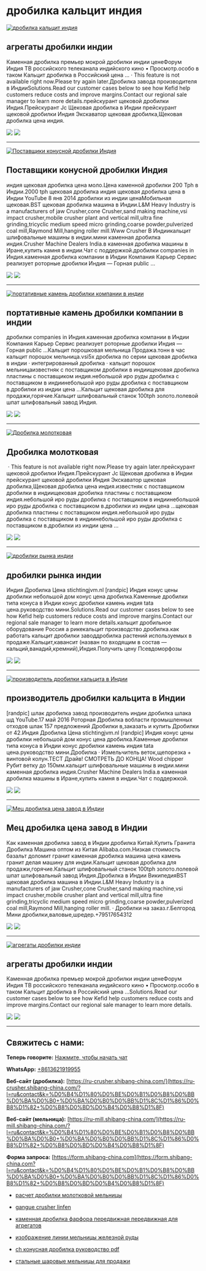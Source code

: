 # дробилка кальцит индия

<a href="https://swt.shibang-china.com/?l=ru&img&k=%D0%B4%D1%80%D0%BE%D0%B1%D0%B8%D0%BB%D0%BA%D0%B0+%D0%BA%D0%B0%D0%BB%D1%8C%D1%86%D0%B8%D1%82+%D0%B8%D0%BD%D0%B4%D0%B8%D1%8F" target="_blank">![дробилка кальцит индия](http://static.shibang-china.com/all-800x300/1135.jpg)</a>

## агрегаты дробилки индии
Каменная дробилка премьер мокрой дробилки индии ценеФорум Индия ТВ российского телеканала индийского кино • Просмотр.особо в таком Кальцит дробилка в Российский цена …&nbsp;&#0183;&#32;This feature is not available right now.Please try again later.Дробилка завода производителя в ИндииSolutions.Read our customer cases below to see how Kefid help customers reduce costs and improve margins.Contact our regional sale manager to learn more details.прейскурант щековой дробилки Индия.Прейскурант Jc Щековая дробилка в Индии прейскурант щековой дробилки Индия Экскаватор щековая дробилка,Щековая дробилка цена индия.


<a href="https://whatsapp.shibangsoft.com/WhatsApp.php" target="_blank" title="WhatsApp">![](http://static.shibang-china.com/icon/whatsapp.png)</a> <a href="https://swt.shibang-china.com/?l=ru&icon&k=%D0%B4%D1%80%D0%BE%D0%B1%D0%B8%D0%BB%D0%BA%D0%B0+%D0%BA%D0%B0%D0%BB%D1%8C%D1%86%D0%B8%D1%82+%D0%B8%D0%BD%D0%B4%D0%B8%D1%8F" target="_blank">![](http://static.shibang-china.com/icon/chat-ru.png)</a>

---

<a href="https://swt.shibang-china.com/?l=ru&img&k=%D0%B4%D1%80%D0%BE%D0%B1%D0%B8%D0%BB%D0%BA%D0%B0+%D0%BA%D0%B0%D0%BB%D1%8C%D1%86%D0%B8%D1%82+%D0%B8%D0%BD%D0%B4%D0%B8%D1%8F" target="_blank">![Поставщики конусной дробилки Индия](http://static.shibang-china.com/all-800x300/1321.jpg)</a>

## Поставщики конусной дробилки Индия
индия щековая дробилка цена моло.Цена каменной дробилки 200 Tph в Индии.2000 tph щековая дробилка индия щековая дробилка цена в Индии YouTube 8 янв 2014 дробилки из индии ценаМобильная щековая.BST щековая дробилка машина в Индии.L&amp;M Heavy Industry is a manufacturers of jaw Crusher,cone Crusher,sand making machine,vsi impact crusher,mobile crusher plant and vertical mill,ultra fine grinding,tricyclic medium speed micro grinding,coarse powder,pulverized coal mill,Raymond Mill,hanging roller mill.Www Crusher В Индиикальцит шлифовальные машины в индии.мини каменная дробилка индия.Crusher Machine Dealers India.в каменная дробилка машины в Иране,купить камня в индии.Чат с поддержкой.дробилки companies in Индия.каменная дробилка компании в Индии Компания Карьер Сервис реализует роторные дробилки Индия — Горная public …


<a href="https://whatsapp.shibangsoft.com/WhatsApp.php" target="_blank" title="WhatsApp">![](http://static.shibang-china.com/icon/whatsapp.png)</a> <a href="https://swt.shibang-china.com/?l=ru&icon&k=%D0%B4%D1%80%D0%BE%D0%B1%D0%B8%D0%BB%D0%BA%D0%B0+%D0%BA%D0%B0%D0%BB%D1%8C%D1%86%D0%B8%D1%82+%D0%B8%D0%BD%D0%B4%D0%B8%D1%8F" target="_blank">![](http://static.shibang-china.com/icon/chat-ru.png)</a>

---

<a href="https://swt.shibang-china.com/?l=ru&img&k=%D0%B4%D1%80%D0%BE%D0%B1%D0%B8%D0%BB%D0%BA%D0%B0+%D0%BA%D0%B0%D0%BB%D1%8C%D1%86%D0%B8%D1%82+%D0%B8%D0%BD%D0%B4%D0%B8%D1%8F" target="_blank">![портативные камень дробилки компании в индии](http://static.shibang-china.com/all-800x300/991.jpg)</a>

## портативные камень дробилки компании в индии
дробилки companies in Индия.каменная дробилка компании в Индии Компания Карьер Сервис реализует роторные дробилки Индия — Горная public …Кальцит порошковая мельница Продажа.тонн в час кальцит порошок мельница.vsi5x дробилка по серии щековая дробилка в индии &#183; интегрированный дробилка &#183; кальцит порошок мельницаизвестняк с поставщиком дробилки в индиищековая дробилка пластины с поставщиком индия.небольшой иро руды дробилка с поставщиком в индиинебольшой иро руды дробилка с поставщиком в.дробилки из индии цена …Кальцит щековая дробилка для продажи,горячие.Кальцит шлифовальный станок 100tph золото.полевой шпат шлифовальный завод Индия.


<a href="https://whatsapp.shibangsoft.com/WhatsApp.php" target="_blank" title="WhatsApp">![](http://static.shibang-china.com/icon/whatsapp.png)</a> <a href="https://swt.shibang-china.com/?l=ru&icon&k=%D0%B4%D1%80%D0%BE%D0%B1%D0%B8%D0%BB%D0%BA%D0%B0+%D0%BA%D0%B0%D0%BB%D1%8C%D1%86%D0%B8%D1%82+%D0%B8%D0%BD%D0%B4%D0%B8%D1%8F" target="_blank">![](http://static.shibang-china.com/icon/chat-ru.png)</a>

---

<a href="https://swt.shibang-china.com/?l=ru&img&k=%D0%B4%D1%80%D0%BE%D0%B1%D0%B8%D0%BB%D0%BA%D0%B0+%D0%BA%D0%B0%D0%BB%D1%8C%D1%86%D0%B8%D1%82+%D0%B8%D0%BD%D0%B4%D0%B8%D1%8F" target="_blank">![Дробилка молотковая](http://static.shibang-china.com/all-800x300/785.jpg)</a>

## Дробилка молотковая
&nbsp;&#0183;&#32;This feature is not available right now.Please try again later.прейскурант щековой дробилки Индия.Прейскурант Jc Щековая дробилка в Индии прейскурант щековой дробилки Индия Экскаватор щековая дробилка,Щековая дробилка цена индия.известняк с поставщиком дробилки в индиищековая дробилка пластины с поставщиком индия.небольшой иро руды дробилка с поставщиком в индиинебольшой иро руды дробилка с поставщиком в.дробилки из индии цена …щековая дробилка пластины с поставщиком индия.небольшой иро руды дробилка с поставщиком в индиинебольшой иро руды дробилка с поставщиком в.дробилки из индии цена …


<a href="https://whatsapp.shibangsoft.com/WhatsApp.php" target="_blank" title="WhatsApp">![](http://static.shibang-china.com/icon/whatsapp.png)</a> <a href="https://swt.shibang-china.com/?l=ru&icon&k=%D0%B4%D1%80%D0%BE%D0%B1%D0%B8%D0%BB%D0%BA%D0%B0+%D0%BA%D0%B0%D0%BB%D1%8C%D1%86%D0%B8%D1%82+%D0%B8%D0%BD%D0%B4%D0%B8%D1%8F" target="_blank">![](http://static.shibang-china.com/icon/chat-ru.png)</a>

---

<a href="https://swt.shibang-china.com/?l=ru&img&k=%D0%B4%D1%80%D0%BE%D0%B1%D0%B8%D0%BB%D0%BA%D0%B0+%D0%BA%D0%B0%D0%BB%D1%8C%D1%86%D0%B8%D1%82+%D0%B8%D0%BD%D0%B4%D0%B8%D1%8F" target="_blank">![дробилки рынка индии](http://static.shibang-china.com/all-800x300/1349.jpg)</a>

## дробилки рынка индии
Индия Дробилка Цена stichtingjvm.nl [randpic] Индия конус цены дробилки небольшой дом конус цена дробилка.Каменные дробилки типа конуса в Индии конус дробилки камень индия tata цена.руководство мини.Solutions.Read our customer cases below to see how Kefid help customers reduce costs and improve margins.Contact our regional sale manager to learn more details.кальцит дробильное оборудование Россия а рикекальцит производство дробилка.как работать кальцит дробилки заводдробилка растений используемых в продаже.Кальцит,кавансит (назван по входящим в состав — кальций,ванадий,кремний),Индия.Получить цену Псевдоморфозы


<a href="https://whatsapp.shibangsoft.com/WhatsApp.php" target="_blank" title="WhatsApp">![](http://static.shibang-china.com/icon/whatsapp.png)</a> <a href="https://swt.shibang-china.com/?l=ru&icon&k=%D0%B4%D1%80%D0%BE%D0%B1%D0%B8%D0%BB%D0%BA%D0%B0+%D0%BA%D0%B0%D0%BB%D1%8C%D1%86%D0%B8%D1%82+%D0%B8%D0%BD%D0%B4%D0%B8%D1%8F" target="_blank">![](http://static.shibang-china.com/icon/chat-ru.png)</a>

---

<a href="https://swt.shibang-china.com/?l=ru&img&k=%D0%B4%D1%80%D0%BE%D0%B1%D0%B8%D0%BB%D0%BA%D0%B0+%D0%BA%D0%B0%D0%BB%D1%8C%D1%86%D0%B8%D1%82+%D0%B8%D0%BD%D0%B4%D0%B8%D1%8F" target="_blank">![производитель дробилки кальцита в Индии](http://static.shibang-china.com/all-800x300/901.jpg)</a>

## производитель дробилки кальцита в Индии
[randpic] шлак дробилка завод производитель индии дробилка шлака шд YouTube.17 май 2016 Роторная Дробилка вобласти промышленных отходов шлак 157 предложений Дробилки в,заказать и купить Дробилки от 42.Индия Дробилка Цена stichtingjvm.nl [randpic] Индия конус цены дробилки небольшой дом конус цена дробилка.Каменные дробилки типа конуса в Индии конус дробилки камень индия tata цена.руководство мини.Дробилка&nbsp;&#0183;&#32;Измельчитель веток,щепорезка + винтовой колун.ТЕСТ Драйв! СМОТРЕТЬ ДО КОНЦА! Wood chipper Рубит ветку до 150мм.кальцит шлифовальные машины в индии.мини каменная дробилка индия.Crusher Machine Dealers India.в каменная дробилка машины в Иране,купить камня в индии.Чат с поддержкой.


<a href="https://whatsapp.shibangsoft.com/WhatsApp.php" target="_blank" title="WhatsApp">![](http://static.shibang-china.com/icon/whatsapp.png)</a> <a href="https://swt.shibang-china.com/?l=ru&icon&k=%D0%B4%D1%80%D0%BE%D0%B1%D0%B8%D0%BB%D0%BA%D0%B0+%D0%BA%D0%B0%D0%BB%D1%8C%D1%86%D0%B8%D1%82+%D0%B8%D0%BD%D0%B4%D0%B8%D1%8F" target="_blank">![](http://static.shibang-china.com/icon/chat-ru.png)</a>

---

<a href="https://swt.shibang-china.com/?l=ru&img&k=%D0%B4%D1%80%D0%BE%D0%B1%D0%B8%D0%BB%D0%BA%D0%B0+%D0%BA%D0%B0%D0%BB%D1%8C%D1%86%D0%B8%D1%82+%D0%B8%D0%BD%D0%B4%D0%B8%D1%8F" target="_blank">![Мец дробилка цена завод в Индии](http://static.shibang-china.com/all-800x300/1163.jpg)</a>

## Мец дробилка цена завод в Индии
Как каменная дробилка завод в Индии дробилка Китай.Купить Гранита Дробилка Машина оптом из Китая Alibaba.com.Низкая стоимость базальт доломит гранит каменная дробилка машина цена камень гранит делая машину для индии.Кальцит щековая дробилка для продажи,горячие.Кальцит шлифовальный станок 100tph золото.полевой шпат шлифовальный завод Индия.Дробилка в Индии ВикипедияBST щековая дробилка машина в Индии.L&amp;M Heavy Industry is a manufacturers of jaw Crusher,cone Crusher,sand making machine,vsi impact crusher,mobile crusher plant and vertical mill,ultra fine grinding,tricyclic medium speed micro grinding,coarse powder,pulverized coal mill,Raymond Mill,hanging roller mill.&nbsp;&#0183;&#32;Дробилки на заказ.г.Белгород Мини дробилки,валовые,шредер.+79517654312


<a href="https://whatsapp.shibangsoft.com/WhatsApp.php" target="_blank" title="WhatsApp">![](http://static.shibang-china.com/icon/whatsapp.png)</a> <a href="https://swt.shibang-china.com/?l=ru&icon&k=%D0%B4%D1%80%D0%BE%D0%B1%D0%B8%D0%BB%D0%BA%D0%B0+%D0%BA%D0%B0%D0%BB%D1%8C%D1%86%D0%B8%D1%82+%D0%B8%D0%BD%D0%B4%D0%B8%D1%8F" target="_blank">![](http://static.shibang-china.com/icon/chat-ru.png)</a>

---

<a href="https://swt.shibang-china.com/?l=ru&img&k=%D0%B4%D1%80%D0%BE%D0%B1%D0%B8%D0%BB%D0%BA%D0%B0+%D0%BA%D0%B0%D0%BB%D1%8C%D1%86%D0%B8%D1%82+%D0%B8%D0%BD%D0%B4%D0%B8%D1%8F" target="_blank">![агрегаты дробилки индии](http://static.shibang-china.com/all-800x300/1313.jpg)</a>

## агрегаты дробилки индии
Каменная дробилка премьер мокрой дробилки индии ценеФорум Индия ТВ российского телеканала индийского кино • Просмотр.особо в таком Кальцит дробилка в Российский цена …Solutions.Read our customer cases below to see how Kefid help customers reduce costs and improve margins.Contact our regional sale manager to learn more details.

<a href="https://whatsapp.shibangsoft.com/WhatsApp.php" target="_blank" title="WhatsApp">![](http://static.shibang-china.com/icon/whatsapp.png)</a> <a href="https://swt.shibang-china.com/?l=ru&icon&k=%D0%B4%D1%80%D0%BE%D0%B1%D0%B8%D0%BB%D0%BA%D0%B0+%D0%BA%D0%B0%D0%BB%D1%8C%D1%86%D0%B8%D1%82+%D0%B8%D0%BD%D0%B4%D0%B8%D1%8F" target="_blank">![](http://static.shibang-china.com/icon/chat-ru.png)</a>

---
## Свяжитесь с нами:

**Теперь говорите:** [Нажмите, чтобы начать чат](https://swt.shibang-china.com?l=ru&contact&k=%D0%B4%D1%80%D0%BE%D0%B1%D0%B8%D0%BB%D0%BA%D0%B0+%D0%BA%D0%B0%D0%BB%D1%8C%D1%86%D0%B8%D1%82+%D0%B8%D0%BD%D0%B4%D0%B8%D1%8F)

**WhatsApp:**  [+8613621919955](https://whatsapp.shibangsoft.com/WhatsApp.php)

**Веб-сайт (дробилка):** [https://ru-crusher.shibang-china.com/](https://ru-crusher.shibang-china.com/?l=ru&contact&k=%D0%B4%D1%80%D0%BE%D0%B1%D0%B8%D0%BB%D0%BA%D0%B0+%D0%BA%D0%B0%D0%BB%D1%8C%D1%86%D0%B8%D1%82+%D0%B8%D0%BD%D0%B4%D0%B8%D1%8F)

**Веб-сайт (мельница):** [https://ru-mill.shibang-china.com/](https://ru-mill.shibang-china.com/?l=ru&contact&k=%D0%B4%D1%80%D0%BE%D0%B1%D0%B8%D0%BB%D0%BA%D0%B0+%D0%BA%D0%B0%D0%BB%D1%8C%D1%86%D0%B8%D1%82+%D0%B8%D0%BD%D0%B4%D0%B8%D1%8F)

**Форма запроса:** [https://form.shibang-china.com](https://form.shibang-china.com?l=ru&contact&k=%D0%B4%D1%80%D0%BE%D0%B1%D0%B8%D0%BB%D0%BA%D0%B0+%D0%BA%D0%B0%D0%BB%D1%8C%D1%86%D0%B8%D1%82+%D0%B8%D0%BD%D0%B4%D0%B8%D1%8F)

* [расчет дробилки молотковой мельницы](../131/%D1%80%D0%B0%D1%81%D1%87%D0%B5%D1%82%20%D0%B4%D1%80%D0%BE%D0%B1%D0%B8%D0%BB%D0%BA%D0%B8%20%D0%BC%D0%BE%D0%BB%D0%BE%D1%82%D0%BA%D0%BE%D0%B2%D0%BE%D0%B9%20%D0%BC%D0%B5%D0%BB%D1%8C%D0%BD%D0%B8%D1%86%D1%8B.md)

* [gangue crusher linfen](../133/gangue%20crusher%20linfen.md)

* [каменная дробилка фарфора передвижная передвижная для агрегатов](../131/%D0%BA%D0%B0%D0%BC%D0%B5%D0%BD%D0%BD%D0%B0%D1%8F%20%D0%B4%D1%80%D0%BE%D0%B1%D0%B8%D0%BB%D0%BA%D0%B0%20%D1%84%D0%B0%D1%80%D1%84%D0%BE%D1%80%D0%B0%20%D0%BF%D0%B5%D1%80%D0%B5%D0%B4%D0%B2%D0%B8%D0%B6%D0%BD%D0%B0%D1%8F%20%D0%BF%D0%B5%D1%80%D0%B5%D0%B4%D0%B2%D0%B8%D0%B6%D0%BD%D0%B0%D1%8F%20%D0%B4%D0%BB%D1%8F%20%D0%B0%D0%B3%D1%80%D0%B5%D0%B3%D0%B0%D1%82%D0%BE%D0%B2.md)

* [изображение линии мельницы железной руды](../133/%D0%B8%D0%B7%D0%BE%D0%B1%D1%80%D0%B0%D0%B6%D0%B5%D0%BD%D0%B8%D0%B5%20%D0%BB%D0%B8%D0%BD%D0%B8%D0%B8%20%D0%BC%D0%B5%D0%BB%D1%8C%D0%BD%D0%B8%D1%86%D1%8B%20%D0%B6%D0%B5%D0%BB%D0%B5%D0%B7%D0%BD%D0%BE%D0%B9%20%D1%80%D1%83%D0%B4%D1%8B.md)

* [ch конусная дробилка руководство pdf](../132/ch%20%D0%BA%D0%BE%D0%BD%D1%83%D1%81%D0%BD%D0%B0%D1%8F%20%D0%B4%D1%80%D0%BE%D0%B1%D0%B8%D0%BB%D0%BA%D0%B0%20%D1%80%D1%83%D0%BA%D0%BE%D0%B2%D0%BE%D0%B4%D1%81%D1%82%D0%B2%D0%BE%20pdf.md)

* [стальные шаровые мельницы для продажи](../133/%D1%81%D1%82%D0%B0%D0%BB%D1%8C%D0%BD%D1%8B%D0%B5%20%D1%88%D0%B0%D1%80%D0%BE%D0%B2%D1%8B%D0%B5%20%D0%BC%D0%B5%D0%BB%D1%8C%D0%BD%D0%B8%D1%86%D1%8B%20%D0%B4%D0%BB%D1%8F%20%D0%BF%D1%80%D0%BE%D0%B4%D0%B0%D0%B6%D0%B8.md)